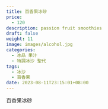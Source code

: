 ```yaml
---
title: 百香果冰砂
price:
  - 120
description: passion fruit smoothies
draft: false
weight: 11
image: images/alcohol.jpg
categories:
  - 冰品 果汁
  - 特調冰沙 聖代
tags:
  - 冰沙
  - 百香果
date: 2023-08-11T23:15:01+08:00
---
```


 百香果冰砂
